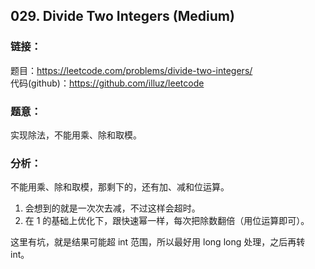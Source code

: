 ## 029. Divide Two Integers (Medium)

### **链接**：
题目：https://leetcode.com/problems/divide-two-integers/  
代码(github)：https://github.com/illuz/leetcode

### **题意**：
实现除法，不能用乘、除和取模。

### **分析**：
不能用乘、除和取模，那剩下的，还有加、减和位运算。  

1. 会想到的就是一次次去减，不过这样会超时。
2. 在 1 的基础上优化下，跟快速幂一样，每次把除数翻倍（用位运算即可）。  

这里有坑，就是结果可能超 int 范围，所以最好用 long long 处理，之后再转 int。
